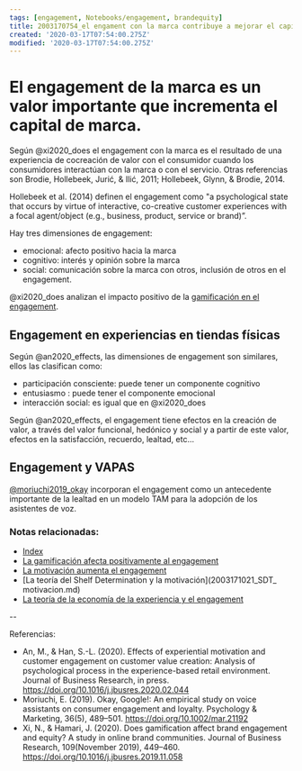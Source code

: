 ```yaml
---
tags: [engagement, Notebooks/engagement, brandequity]
title: 2003170754_el engament con la marca contribuye a mejorar el capital de marca
created: '2020-03-17T07:54:00.275Z'
modified: '2020-03-17T07:54:00.275Z'
---
```


# El engagement de la marca es un valor importante que incrementa el capital de marca.

Según @xi2020_does el engagement con la marca es el resultado de una experiencia de cocreación de valor con el consumidor cuando los consumidores interactúan con la marca o con el servicio. Otras referencias son Brodie, Hollebeek, Jurić, & Ilić, 2011; Hollebeek, Glynn, & Brodie, 2014. 

Hollebeek et al. (2014) definen el engagement como "a psychological state that occurs by virtue of interactive, co-creative customer experiences with a focal agent/object (e.g., business, product, service or brand)”.

Hay tres dimensiones de engagement:

- emocional: afecto positivo hacia la marca
- cognitivo: interés y opinión sobre la marca
- social: comunicación sobre la marca con otros, inclusión de otros en el engagement.

@xi2020_does analizan el impacto positivo de la [gamificación en el engagement](2003170736_gamificacion_engagement.md).

## Engagement en experiencias en tiendas físicas

Según @an2020_effects, las dimensiones de engagement son similares, ellos las clasifican como:

- participación consciente: puede tener un componente cognitivo
- entusiasmo : puede tener el componente emocional
- interacción social: es igual que en @xi2020_does

Según @an2020_effects, el engagement tiene efectos en la creación de valor, a través del valor funcional, hedónico y social y a partir de este valor, efectos en la satisfacción, recuerdo, lealtad, etc...

## Engagement y VAPAS

[@moriuchi2019_okay](2004251206_engagement_vapas.md) incorporan el engagement como un antecedente importante de la lealtad en un modelo TAM para la adopción de los asistentes de voz.

### Notas relacionadas:

- [Index](_2003101705_index.md)
- [La gamificación afecta positivamente al engagement](2003170736_gamificacion_engagement.md)
- [La motivación aumenta el engagement](2003101738_motivacion_memoriatrabajo.md)
- [La teoría del Shelf Determination y la motivación](2003171021_SDT_ motivacion.md)
- [La teoría de la economía de la experiencia y el engagement](2003171027_experience_economy_theory.md)

--

Referencias:

- An, M., & Han, S.-L. (2020). Effects of experiential motivation and customer engagement on customer value creation: Analysis of psychological process in the experience-based retail environment. Journal of Business Research, in press. https://doi.org/10.1016/j.jbusres.2020.02.044
- Moriuchi, E. (2019). Okay, Google!: An empirical study on voice assistants on consumer engagement and loyalty. Psychology & Marketing, 36(5), 489–501. https://doi.org/10.1002/mar.21192
- Xi, N., & Hamari, J. (2020). Does gamification affect brand engagement and equity? A study in online brand communities. Journal of Business Research, 109(November 2019), 449–460. https://doi.org/10.1016/j.jbusres.2019.11.058
